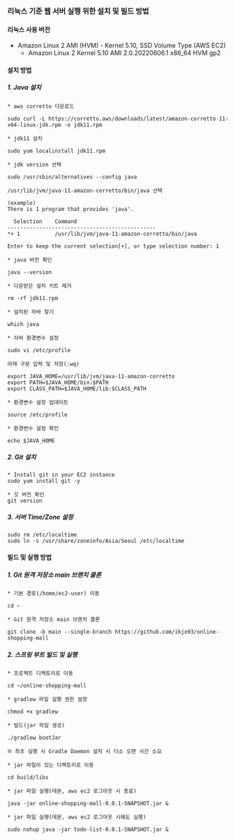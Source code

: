 ### 리눅스 기준 웹 서버 실행 위한 설치 및 빌드 방법

#### 리눅스 사용 버전
+ Amazon Linux 2 AMI (HVM) - Kernel 5.10, SSD Volume Type (AWS EC2)
  + Amazon Linux 2 Kernel 5.10 AMI 2.0.20220606.1 x86_64 HVM gp2

#### 설치 방법
##### 1. Java 설치
```
* aws corretto 다운로드

sudo curl -L https://corretto.aws/downloads/latest/amazon-corretto-11-x64-linux-jdk.rpm -o jdk11.rpm

* jdk11 설치

sudo yum localinstall jdk11.rpm

* jdk version 선택

sudo /usr/sbin/alternatives --config java

/usr/lib/jvm/java-11-amazon-corretto/bin/java 선택

(example)
There is 1 program that provides 'java'.

  Selection    Command
-----------------------------------------------
*+ 1           /usr/lib/jvm/java-11-amazon-corretto/bin/java

Enter to keep the current selection[+], or type selection number: 1

* java 버전 확인

java --version

* 다운받은 설치 키트 제거

rm -rf jdk11.rpm

* 설치된 자바 찾기

which java

* 자바 환경변수 설정

sudo vi /etc/profile

아래 구문 입력 및 저장(:wq)

export JAVA_HOME=/usr/lib/jvm/java-11-amazon-corretto
export PATH=$JAVA_HOME/bin:$PATH
export CLASS_PATH=$JAVA_HOME/lib:$CLASS_PATH

* 환경변수 설정 업데이트

source /etc/profile

* 환경변수 설정 확인

echo $JAVA_HOME
```

##### 2. Git 설치
```
* Install git in your EC2 instance
sudo yum install git -y

* 깃 버전 확인
git version
```

##### 3. 서버 Time/Zone 설정
```
sudo rm /etc/localtime
sudo ln -s /usr/share/zoneinfo/Asia/Seoul /etc/localtime
```

#### 빌드 및 실행 방법
##### 1. Git 원격 저장소 main 브랜치 클론
```
* 기본 경로(/home/ec2-user) 이동

cd ~

* Git 원격 저장소 main 브랜치 클론

git clone -b main --single-branch https://github.com/ikjo93/online-shopping-mall
```

##### 2. 스프링 부트 빌드 및 실행
```
* 프로젝트 디렉토리로 이동

cd ~/online-shopping-mall

* gradlew 파일 실행 권한 설정

chmod +x gradlew

* 빌드(jar 파일 생성)

./gradlew bootJar

※ 최초 실행 시 Gradle Daemon 설치 시 다소 오랜 시간 소요

* jar 파일이 있는 디렉토리로 이동

cd build/libs

* jar 파일 실행(데몬, aws ec2 로그아웃 시 종료)

java -jar online-shopping-mall-0.0.1-SNAPSHOT.jar &

* jar 파일 실행(데몬, aws ec2 로그아웃 시에도 실행)

sudo nohup java -jar todo-list-0.0.1-SNAPSHOT.jar &
```
